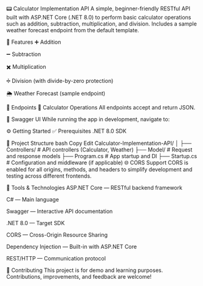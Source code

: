 📟 Calculator Implementation API
A simple, beginner-friendly RESTful API built with ASP.NET Core (.NET 8.0) to perform basic calculator operations such as addition, subtraction, multiplication, and division. Includes a sample weather forecast endpoint from the default template.

🚀 Features
➕ Addition

➖ Subtraction

✖️ Multiplication

➗ Division (with divide-by-zero protection)

🌦 Weather Forecast (sample endpoint)

📌 Endpoints
🔢 Calculator Operations
All endpoints accept and return JSON.


🧪 Swagger UI
While running the app in development, navigate to:


⚙️ Getting Started
✅ Prerequisites
.NET 8.0 SDK


🔧 Project Structure
bash
Copy
Edit
Calculator-Implementation-API/
│
├── Controllers/       # API controllers (Calculator, Weather)
├── Model/             # Request and response models
├── Program.cs         # App startup and DI
├── Startup.cs         # Configuration and middleware (if applicable)
🌐 CORS Support
CORS is enabled for all origins, methods, and headers to simplify development and testing across different frontends.

🧰 Tools & Technologies
ASP.NET Core — RESTful backend framework

C# — Main language

Swagger — Interactive API documentation

.NET 8.0 — Target SDK

CORS — Cross-Origin Resource Sharing

Dependency Injection — Built-in with ASP.NET Core

REST/HTTP — Communication protocol

🤝 Contributing
This project is for demo and learning purposes. Contributions, improvements, and feedback are welcome!

